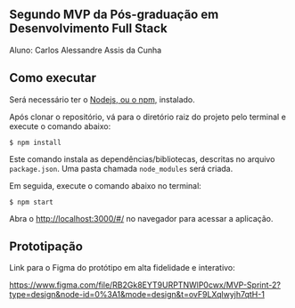 ## Segundo MVP da Pós-graduação em Desenvolvimento Full Stack

Aluno: Carlos Alessandre Assis da Cunha

## Como executar

Será necessário ter o [Nodejs, ou o npm,](https://nodejs.org/en/download/) instalado. 

Após clonar o repositório, vá para o diretório raiz do projeto pelo terminal e execute o comando abaixo:

```
$ npm install
```

Este comando instala as dependências/bibliotecas, descritas no arquivo `package.json`. Uma pasta chamada `node_modules` será criada.

Em seguida, execute o comando abaixo no terminal:

```
$ npm start
```

Abra o [http://localhost:3000/#/](http://localhost:3000/#/) no navegador para acessar a aplicação.


## Prototipação
Link para o Figma do protótipo em alta fidelidade e interativo:

https://www.figma.com/file/RB2Gk8EYT9URPTNWlP0cwx/MVP-Sprint-2?type=design&node-id=0%3A1&mode=design&t=ovF9LXqlwyjh7qtH-1

